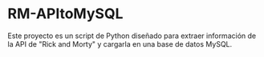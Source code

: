 # RM-APItoMySQL
Este proyecto es un script de Python diseñado para extraer información de la API de "Rick and Morty" y cargarla en una base de datos MySQL.
